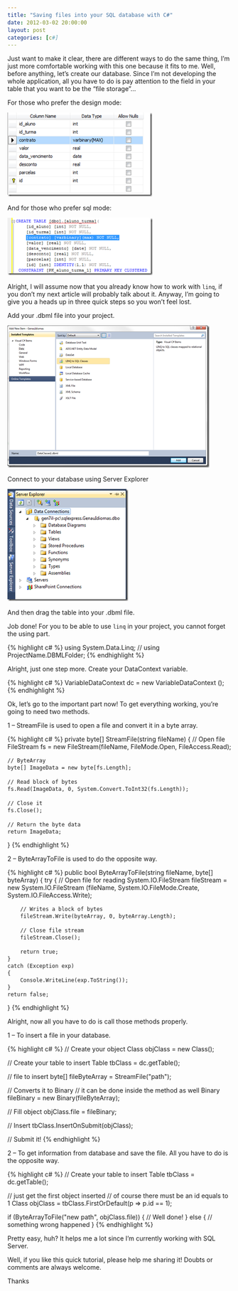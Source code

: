 ```yaml
---
title: "Saving files into your SQL database with C#"
date: 2012-03-02 20:00:00
layout: post
categories: [c#]
---
```


Just want to make it clear, there are different ways to do the same thing, I’m just more comfortable working with this one because it fits to me. Well, before anything, let’s create our database. Since I’m not developing the whole application, all you have to do is pay attention to the field in your table that you want to be the “file storage”...

<!--more-->

For those who prefer the design mode:

![csharpsql1](/img/posts/csharpsql/csharpsql1.png)

And for those who prefer sql mode:

![csharpsql2](/img/posts/csharpsql/csharpsql2.png)

Alright, I will assume now that you already know how to work with `linq`, if you don’t my next article will probably talk about it. Anyway, I’m going to give you a heads up in three quick steps so you won’t feel lost.

Add your .dbml file into your project.

![csharpsql3](/img/posts/csharpsql/csharpsql3.png)

Connect to your database using Server Explorer

![csharpsql4](/img/posts/csharpsql/csharpsql4.png)

And then drag the table into your .dbml file.

Job done! For you to be able to use `linq` in your project, you cannot forget the using part.

{% highlight c# %}
using System.Data.Linq;
// using ProjectName.DBMLFolder;
{% endhighlight %}

Alright, just one step more. Create your DataContext variable.

{% highlight c# %}
VariableDataContext dc = new VariableDataContext ();
{% endhighlight %}

Ok, let’s go to the important part now! To get everything working, you’re going to need two methods.

1 – StreamFile is used to open a file and convert it in a byte array.

{% highlight c# %}
private byte[] StreamFile(string fileName)
{
// Open file
FileStream fs = new FileStream(fileName, FileMode.Open, FileAccess.Read);

    // ByteArray
    byte[] ImageData = new byte[fs.Length];

    // Read block of bytes
    fs.Read(ImageData, 0, System.Convert.ToInt32(fs.Length));

    // Close it
    fs.Close();

    // Return the byte data
    return ImageData;

}
{% endhighlight %}

2 – ByteArrayToFile is used to do the opposite way.

{% highlight c# %}
public bool ByteArrayToFile(string fileName, byte[] byteArray)
{
try
{
// Open file for reading
System.IO.FileStream fileStream = new System.IO.FileStream
(fileName, System.IO.FileMode.Create, System.IO.FileAccess.Write);

        // Writes a block of bytes
        fileStream.Write(byteArray, 0, byteArray.Length);

        // Close file stream
        fileStream.Close();

        return true;
    }
    catch (Exception exp)
    {
        Console.WriteLine(exp.ToString());
    }
    return false;

}
{% endhighlight %}

Alright, now all you have to do is call those methods properly.

1 – To insert a file in your database.

{% highlight c# %}
// Create your object
Class objClass = new Class();

// Create your table to insert
Table tbClass = dc.getTable();

// file to insert
byte[] fileByteArray = StreamFile("path");

// Converts it to Binary
// it can be done inside the method as well
Binary fileBinary = new Binary(fileByteArray);

// Fill object
objClass.file = fileBinary;

// Insert
tbClass.InsertOnSubmit(objClass);

// Submit it!
{% endhighlight %}

2 – To get information from database and save the file. All you have to do is the opposite way.

{% highlight c# %}
// Create your table to insert
Table tbClass = dc.getTable();

// just get the first object inserted
// of course there must be an id equals to 1
Class objClass = tbClass.FirstOrDefault(p => p.id == 1);

if (ByteArrayToFile("new path", objClass.file))
{
// Well done!
}
else
{
// something wrong happened
}
{% endhighlight %}

Pretty easy, huh? It helps me a lot since I’m currently working with SQL Server.

Well, if you like this quick tutorial, please help me sharing it! Doubts or comments are always welcome.

Thanks
